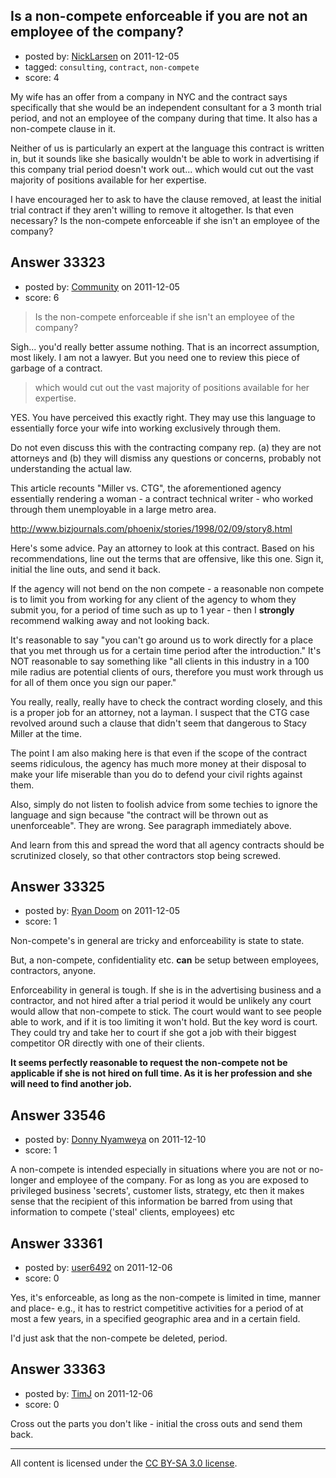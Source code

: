 ## Is a non-compete enforceable if you are not an employee of the company?

- posted by: [NickLarsen](https://stackexchange.com/users/-1/5448-nicklarsen) on 2011-12-05
- tagged: `consulting`, `contract`, `non-compete`
- score: 4

My wife has an offer from a company in NYC and the contract says specifically that she would be an independent consultant for a 3 month trial period, and not an employee of the company during that time.  It also has a non-compete clause in it.

Neither of us is particularly an expert at the language this contract is written in, but it sounds like she basically wouldn't be able to work in advertising if this company trial period doesn't work out... which would cut out the vast majority of positions available for her expertise.

I have encouraged her to ask to have the clause removed, at least the initial trial contract if they aren't willing to remove it altogether.  Is that even necessary?  Is the non-compete enforceable if she isn't an employee of the company?


## Answer 33323

- posted by: [Community](https://stackexchange.com/users/-1/-1-community) on 2011-12-05
- score: 6

> Is the non-compete enforceable if she isn't an employee of the company?

Sigh... you'd really better assume nothing. That is an incorrect assumption, most likely. I am not a lawyer. But you need one to review this piece of garbage of a contract. 

> which would cut out the vast majority of positions available for her expertise.

YES. You have perceived this exactly right. They may use this language to essentially force your wife into working exclusively through them. 

Do not even discuss this with the contracting company rep. (a) they are not attorneys and (b) they will dismiss any questions or concerns, probably not understanding the actual law. 

This article recounts "Miller vs. CTG", the aforementioned agency essentially rendering a woman - a contract technical writer - who worked through them unemployable in a large metro area. 

http://www.bizjournals.com/phoenix/stories/1998/02/09/story8.html

Here's some advice. Pay an attorney to look at this contract. Based on his recommendations, line out the terms that are offensive, like this one. Sign it, initial the line outs, and send it back. 

If the agency will not bend on the non compete - a reasonable non compete is to limit you from working for any client of the agency to whom they submit you, for a period of time such as up to 1 year - then I **strongly** recommend walking away and not looking back. 

It's reasonable to say "you can't go around us to work directly for a place that you met through us for a certain time period after the introduction." It's NOT reasonable to say something like "all clients in this industry in a 100 mile radius are potential clients of ours, therefore you must work through us for all of them once you sign our paper." 

You really, really, really have to check the contract wording closely, and this is a proper job for an attorney, not a layman. I suspect that the CTG case revolved around such a clause that didn't seem that dangerous to Stacy Miller at the time. 

The point I am also making here is that even if the scope of the contract seems ridiculous, the agency has much more money at their disposal to make your life miserable than you do to defend your civil rights against them. 

Also, simply do not listen to foolish advice from some techies to ignore the language and sign because "the contract will be thrown out as unenforceable". They are wrong. See paragraph immediately above. 

And learn from this and spread the word that all agency contracts should be scrutinized closely, so that other contractors stop being screwed. 


## Answer 33325

- posted by: [Ryan Doom](https://stackexchange.com/users/-1/5655-ryan-doom) on 2011-12-05
- score: 1

Non-compete's in general are tricky and enforceability is state to state.

But, a non-compete, confidentiality etc. **can** be setup between employees, contractors, anyone.

Enforceability in general is tough. If she is in the advertising business and a contractor, and not hired after a trial period it would be unlikely any court would allow that non-compete to stick. The court would want to see people able to work, and if it is too limiting it won't hold.  But the key word is court. They could try and take her to court if she got a job with their biggest competitor OR directly with one of their clients.  
 
**It seems perfectly reasonable to request the non-compete not be applicable if she is not hired on full time. As it is her profession and she will need to find another job.**




## Answer 33546

- posted by: [Donny Nyamweya](https://stackexchange.com/users/-1/14938-donny-nyamweya) on 2011-12-10
- score: 1

A non-compete is intended especially in situations where you are not or no-longer and employee of the company. For as long as you are exposed to privileged business 'secrets', customer lists, strategy, etc then it makes sense that the recipient of this information be barred from using that information to compete ('steal' clients, employees) etc


## Answer 33361

- posted by: [user6492](https://stackexchange.com/users/-1/6492-user6492) on 2011-12-06
- score: 0

Yes, it's enforceable, as long as the non-compete is limited in time, manner and place- e.g., it has to restrict competitive activities for a period of at most a few years, in a specified geographic area and in a certain field.

I'd just ask that the non-compete be deleted, period.


## Answer 33363

- posted by: [TimJ](https://stackexchange.com/users/-1/1172-timj) on 2011-12-06
- score: 0

Cross out the parts you don't like - initial the cross outs and send them back.



---

All content is licensed under the [CC BY-SA 3.0 license](https://creativecommons.org/licenses/by-sa/3.0/).

